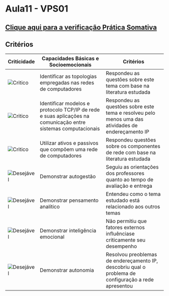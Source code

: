 # Aula11 - VPS01
## [Clique aqui para a verificação Prática Somativa](https://forms.gle/3YgaeM6nij5obJnz7)
## Critérios
|Criticidade|Capacidades Básicas e Socioemocionais|Critérios|
|-|-|-|
|![Critico](https://raw.githubusercontent.com/wellifabio/senai2023/main/outros/assets/critico.png)|Identificar as topologias empregadas nas redes de computadores|Respondeu as questões sobre este tema com base na literatura estudada|
|![Critico](https://raw.githubusercontent.com/wellifabio/senai2023/main/outros/assets/critico.png)| Identificar modelos e protocolo TCP/IP de rede e suas aplicações na comunicação entre sistemas computacionais|Respondeu as questões sobre este tema e resolveu pelo menos uma das atividades de endereçamento IP|
|![Critico](https://raw.githubusercontent.com/wellifabio/senai2023/main/outros/assets/critico.png)|Utilizar ativos e passivos que compõem uma rede de computadores|Respondeu questões sobre os componentes de rede com base na literatura estudada|
|![Desejável](https://raw.githubusercontent.com/wellifabio/senai2023/main/outros/assets/desejavel.png)|Demonstrar autogestão|Seguiu as orientações dos professores quanto ao tempo de avaliação e entrega|
|![Desejável](https://raw.githubusercontent.com/wellifabio/senai2023/main/outros/assets/desejavel.png)|Demonstrar pensamento analítico|Entendeu como o tema estudado está relacionado aos outros temas|
|![Desejável](https://raw.githubusercontent.com/wellifabio/senai2023/main/outros/assets/desejavel.png)|Demonstrar inteligência emocional|Não permitiu que fatores externos influênciase criticamente seu desempenho|
|![Desejável](https://raw.githubusercontent.com/wellifabio/senai2023/main/outros/assets/desejavel.png)|Demonstrar autonomia|Resolvou preoblemas de endereçamento IP, descobriu qual o problema de configuração a rede apresentou|